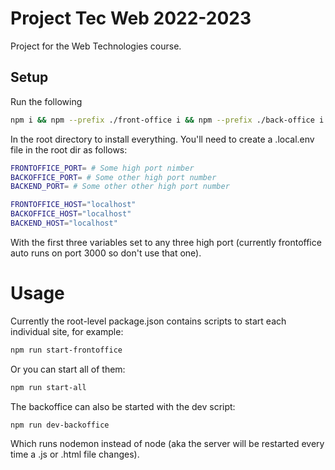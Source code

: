 # Project Tec Web 2022-2023

Project for the Web Technologies course.

## Setup

Run the following 

```bash
npm i && npm --prefix ./front-office i && npm --prefix ./back-office i && npm --prefix ./backend i
```

In the root directory to install everything. You'll need to create a .local.env file in the root dir as follows:

```bash
FRONTOFFICE_PORT= # Some high port nimber
BACKOFFICE_PORT= # Some other high port number
BACKEND_PORT= # Some other other high port number

FRONTOFFICE_HOST="localhost"
BACKOFFICE_HOST="localhost"
BACKEND_HOST="localhost"
```

With the first three variables set to any three high port (currently frontoffice auto runs on port 3000 so don't use that one).

# Usage 

Currently the root-level package.json contains scripts to start each individual site, for example:

```bash
npm run start-frontoffice
```

Or you can start all of them:

```bash
npm run start-all
```

The backoffice can also be started with the dev script:

```bash
npm run dev-backoffice
```
Which runs nodemon instead of node (aka the server will be restarted every time a .js or .html file changes).